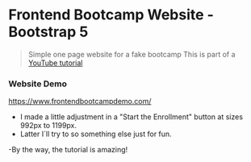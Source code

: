 # Frontend Bootcamp Website - Bootstrap 5

> Simple one page website for a fake bootcamp
This is part of a [YouTube tutorial](https://www.youtube.com/watch?v=4sosXZsdy-s&t=186s)

### Website Demo
https://www.frontendbootcampdemo.com/

- I made a little adjustment in a "Start the Enrollment" button at sizes 992px to 1199px.
- Latter I´ll try to so something else just for fun.

-By the way, the tutorial is amazing!
